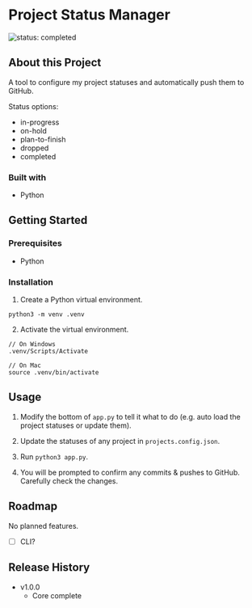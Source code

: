 # Project Status Manager

![status: completed](https://img.shields.io/badge/status-completed-success)

## About this Project

A tool to configure my project statuses and automatically push them to GitHub.

Status options:

- in-progress
- on-hold
- plan-to-finish
- dropped
- completed

### Built with

- Python

## Getting Started

### Prerequisites

- Python

### Installation

1. Create a Python virtual environment.

```
python3 -m venv .venv
```

2. Activate the virtual environment.

```
// On Windows
.venv/Scripts/Activate

// On Mac
source .venv/bin/activate
```

## Usage

1. Modify the bottom of `app.py` to tell it what to do (e.g. auto load the project statuses or update them).

2. Update the statuses of any project in `projects.config.json`.

3. Run `python3 app.py`.

4. You will be prompted to confirm any commits & pushes to GitHub. Carefully check the changes.

## Roadmap

No planned features.

- [ ] CLI?

## Release History

- v1.0.0
  - Core complete
